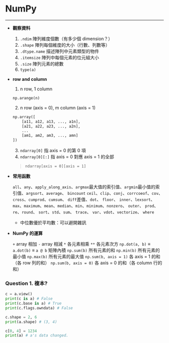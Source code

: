 # NumPy

----

- **觀察資料**
    1. `.ndim` 陣列維度個數（有多少個 dimension？）
    2. `.shape` 陣列每個維度的大小（行數、列數等）
    3. `.dtype.name` 描述陣列中元素類型的物件
    4. `.itemsize` 陣列中每個元素的位元組大小
    5. `.size` 陣列元素的總數
    6. `type(a)`

- **row and column**
  1. n row, 1 column
    ```python
    np.arange(n)
    ```
  2. n row (axis = 0), m column (axis = 1)
    ```python
    np.array([
        [a11, a12, a13, ..., a1n], 
        [a21, a22, a23, ..., a2n],
        ...
        [am1, am2, am3, ..., amn]
    ])
    ```
  3. `ndarray[0]` 指 axis = 0 的第 0 項
  4. `ndarray[0][:]` 指 axis = 0 對應 axis = 1 的全部
  > `ndarray[axis = 0][axis = 1]`




- **常用函數**

  `all`、`any`、`apply_along_axis`、`argmax`最大值的索引值、`argmin`最小值的索引值、`argsort`、`average`、
  `bincount`
  `ceil`、`clip`、`conj`、`corrcoeof`、`cov`、`cross`、`cumprod`、`cumsum`、
  `diff`差值、`dot`、
  `floor`、
  `inner`、`lexsort`、
  `max`、`maximum`、`mean`、`median`、`min`、`minimum`、`nonzero`、
  `outer`、
  `prod`、
  `re`、`round`、
  `sort`、`std`、`sum`、
  `trace`、
  `var`、`vdot`、`vectorize`、
  `where`

  -  中位數優於平均數：可以避開雜訊


- **NumPy 的運算**
  
  `+` array 相加 
  `-` array 相減
  `*` 各元素相乘
  `**` 各元素次方
  `np.dot(a, b)` ≡ `a.dot(b)` ≡ `a @ b` 矩陣內積
  `np.sum(b)` 所有元素的和
  `np.min(b)` 所有元素的最小值
  `np.max(b)` 所有元素的最大值
  `np.sum(b, axis = 1)` 各 axis = 1 的和（各 row 列的和）
  `np.sum(b, axis = 0)` 各 axis = 0 的和（各 column 行的和）



### Question 1. 複本?
```python
c = a.view()
print(c is a) # False
print(c.base is a) # True
print(c.flags.owndata) # False

c.shape = 2, 6
print(a.shape) # (3, 4)

c[0, 4] = 1234
print(a) # a's data changed.
```


